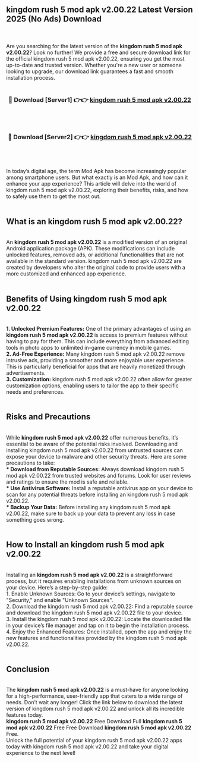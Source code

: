 ## kingdom rush 5 mod apk v2.00.22 Latest Version 2025 (No Ads) Download
<br><br>
Are you searching for the latest version of the <strong>kingdom rush 5 mod apk v2.00.22</strong>? Look no further! We provide a free and secure download link for the official kingdom rush 5 mod apk v2.00.22, ensuring you get the most up-to-date and trusted version. Whether you're a new user or someone looking to upgrade, our download link guarantees a fast and smooth installation process.
<br>
<br>
<div align="center">
<h3>🔴 Download [Server1] 👉👉 <a href="https://modyolo.store/kingdom_rush_5_mod_apk_v2.00.22">kingdom rush 5 mod apk v2.00.22</a></h3><br>
<br>
<h3>🔴 Download [Server2] 👉👉 <a href="https://modyolo.store/kingdom_rush_5_mod_apk_v2.00.22">kingdom rush 5 mod apk v2.00.22</a></h3><br>
</div>
<br>
<br>
In today’s digital age, the term Mod Apk has become increasingly popular among smartphone users. But what exactly is an Mod Apk, and how can it enhance your app experience? This article will delve into the world of kingdom rush 5 mod apk v2.00.22, exploring their benefits, risks, and how to safely use them to get the most out.
<br>
<br>
<h2>What is an kingdom rush 5 mod apk v2.00.22?</h2>
<br>
An <strong>kingdom rush 5 mod apk v2.00.22</strong> is a modified version of an original Android application package (APK). These modifications can include unlocked features, removed ads, or additional functionalities that are not available in the standard version. kingdom rush 5 mod apk v2.00.22 are created by developers who alter the original code to provide users with a more customized and enhanced app experience.
<br>
<br>
<h2>Benefits of Using kingdom rush 5 mod apk v2.00.22</h2>
<br>
<strong> 1. Unlocked Premium Features:</strong> One of the primary advantages of using an <strong>kingdom rush 5 mod apk v2.00.22</strong> is access to premium features without having to pay for them. This can include everything from advanced editing tools in photo apps to unlimited in-game currency in mobile games.
<br>
<strong> 2. Ad-Free Experience:</strong> Many kingdom rush 5 mod apk v2.00.22 remove intrusive ads, providing a smoother and more enjoyable user experience. This is particularly beneficial for apps that are heavily monetized through advertisements.
<br>
<strong> 3. Customization:</strong> kingdom rush 5 mod apk v2.00.22 often allow for greater customization options, enabling users to tailor the app to their specific needs and preferences.
<br>
<br>
<h2>Risks and Precautions</h2>
<br>
While <strong>kingdom rush 5 mod apk v2.00.22</strong> offer numerous benefits, it’s essential to be aware of the potential risks involved. Downloading and installing kingdom rush 5 mod apk v2.00.22 from untrusted sources can expose your device to malware and other security threats. Here are some precautions to take:
<br>
<strong> * Download from Reputable Sources:</strong> Always download kingdom rush 5 mod apk v2.00.22 from trusted websites and forums. Look for user reviews and ratings to ensure the mod is safe and reliable.
<br>
<strong> * Use Antivirus Software:</strong> Install a reputable antivirus app on your device to scan for any potential threats before installing an kingdom rush 5 mod apk v2.00.22.
<br>
<strong> * Backup Your Data:</strong> Before installing any kingdom rush 5 mod apk v2.00.22, make sure to back up your data to prevent any loss in case something goes wrong.
<br>
<br>
<h2>How to Install an kingdom rush 5 mod apk v2.00.22</h2>
<br>
Installing an <strong>kingdom rush 5 mod apk v2.00.22</strong> is a straightforward process, but it requires enabling installations from unknown sources on your device. Here’s a step-by-step guide:
<br>
 1. Enable Unknown Sources: Go to your device’s settings, navigate to "Security," and enable "Unknown Sources".
<br>
 2. Download the kingdom rush 5 mod apk v2.00.22: Find a reputable source and download the kingdom rush 5 mod apk v2.00.22 file to your device.
<br>
 3. Install the kingdom rush 5 mod apk v2.00.22: Locate the downloaded file in your device’s file manager and tap on it to begin the installation process.
<br>
 4. Enjoy the Enhanced Features: Once installed, open the app and enjoy the new features and functionalities provided by the kingdom rush 5 mod apk v2.00.22.
<br>
<br>
<h2><strong>Conclusion</strong></h2>
<br>
The <strong>kingdom rush 5 mod apk v2.00.22</strong> is a must-have for anyone looking for a high-performance, user-friendly app that caters to a wide range of needs. Don’t wait any longer! Click the link below to download the latest version of kingdom rush 5 mod apk v2.00.22 and unlock all its incredible features today.
<br>
<strong>kingdom rush 5 mod apk v2.00.22</strong> Free Download Full <strong>kingdom rush 5 mod apk v2.00.22</strong> Free Free Download <strong>kingdom rush 5 mod apk v2.00.22</strong> Free.
<br>
Unlock the full potential of your kingdom rush 5 mod apk v2.00.22 apps today with kingdom rush 5 mod apk v2.00.22 and take your digital experience to the next level!

